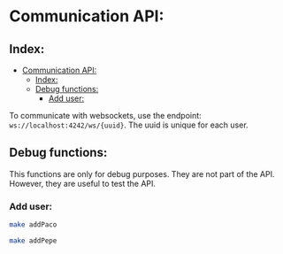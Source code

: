 # Communication API:

## Index:
- [Communication API:](#communication-api)
  - [Index:](#index)
  - [Debug functions:](#debug-functions)
    - [Add user:](#add-user)

To communicate with websockets, use the endpoint: `ws://localhost:4242/ws/{uuid}`. The uuid is unique for each user.

## Debug functions:
This functions are only for debug purposes. They are not part of the API. However, they are useful to test the API.

### Add user:
```bash
make addPaco
```

```bash
make addPepe
```
